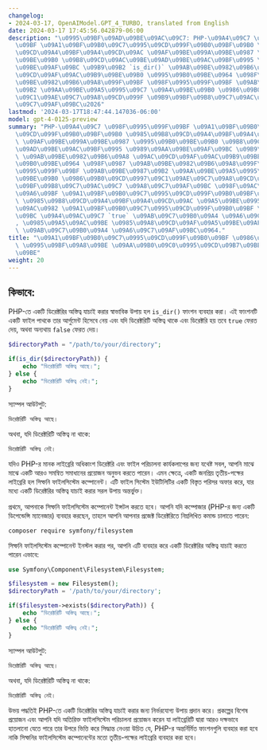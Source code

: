 ```yaml
---
changelog:
- 2024-03-17, OpenAIModel.GPT_4_TURBO, translated from English
date: 2024-03-17 17:45:56.042879-06:00
description: "\u0995\u09BF\u09AD\u09BE\u09AC\u09C7: PHP-\u09A4\u09C7 \u098F\u0995\u099F\
  \u09BF \u09A1\u09BF\u09B0\u09C7\u0995\u09CD\u099F\u09B0\u09BF\u09B0 \u0985\u09B8\
  \u09CD\u09A4\u09BF\u09A4\u09CD\u09AC \u09AF\u09BE\u099A\u09BE\u0987 \u0995\u09B0\
  \u09BE\u09B0 \u09B8\u09CD\u09AC\u09BE\u09AD\u09BE\u09AC\u09BF\u0995 \u0989\u09AA\
  \u09BE\u09AF\u09BC \u09B9\u09B2 `is_dir()` \u09AB\u09BE\u0982\u09B6\u09A8 \u09AC\
  \u09CD\u09AF\u09AC\u09B9\u09BE\u09B0 \u0995\u09B0\u09BE\u0964 \u098F\u0987 \u09AB\
  \u09BE\u0982\u09B6\u09A8\u099F\u09BF \u098F\u0995\u099F\u09BF \u09AB\u09BE\u0987\
  \u09B2 \u09AA\u09BE\u09A5\u0995\u09C7 \u09A4\u09BE\u09B0 \u0986\u09B0\u09CD\u0997\
  \u09C1\u09AE\u09C7\u09A8\u09CD\u099F \u09B9\u09BF\u09B8\u09C7\u09AC\u09C7 \u09A8\
  \u09C7\u09AF\u09BC\u2026"
lastmod: '2024-03-17T18:47:44.147036-06:00'
model: gpt-4-0125-preview
summary: "PHP-\u09A4\u09C7 \u098F\u0995\u099F\u09BF \u09A1\u09BF\u09B0\u09C7\u0995\
  \u09CD\u099F\u09B0\u09BF\u09B0 \u0985\u09B8\u09CD\u09A4\u09BF\u09A4\u09CD\u09AC\
  \ \u09AF\u09BE\u099A\u09BE\u0987 \u0995\u09B0\u09BE\u09B0 \u09B8\u09CD\u09AC\u09BE\
  \u09AD\u09BE\u09AC\u09BF\u0995 \u0989\u09AA\u09BE\u09AF\u09BC \u09B9\u09B2 `is_dir()`\
  \ \u09AB\u09BE\u0982\u09B6\u09A8 \u09AC\u09CD\u09AF\u09AC\u09B9\u09BE\u09B0 \u0995\
  \u09B0\u09BE\u0964 \u098F\u0987 \u09AB\u09BE\u0982\u09B6\u09A8\u099F\u09BF \u098F\
  \u0995\u099F\u09BF \u09AB\u09BE\u0987\u09B2 \u09AA\u09BE\u09A5\u0995\u09C7 \u09A4\
  \u09BE\u09B0 \u0986\u09B0\u09CD\u0997\u09C1\u09AE\u09C7\u09A8\u09CD\u099F \u09B9\
  \u09BF\u09B8\u09C7\u09AC\u09C7 \u09A8\u09C7\u09AF\u09BC \u098F\u09AC\u0982 \u09AF\
  \u09A6\u09BF \u09A1\u09BF\u09B0\u09C7\u0995\u09CD\u099F\u09B0\u09BF\u099F\u09BF\
  \ \u0985\u09B8\u09CD\u09A4\u09BF\u09A4\u09CD\u09AC \u09A5\u09BE\u0995\u09C7 \u098F\
  \u09AC\u0982 \u09A1\u09BF\u09B0\u09C7\u0995\u09CD\u099F\u09B0\u09BF \u09B9\u09AF\
  \u09BC \u09A4\u09AC\u09C7 `true` \u09AB\u09C7\u09B0\u09A4 \u09A6\u09C7\u09AF\u09BC\
  , \u0985\u09A5\u09AC\u09BE \u0985\u09A8\u09CD\u09AF\u09A5\u09BE\u09AF\u09BC `false`\
  \ \u09AB\u09C7\u09B0\u09A4 \u09A6\u09C7\u09AF\u09BC\u0964."
title: "\u09A1\u09BF\u09B0\u09C7\u0995\u09CD\u099F\u09B0\u09BF \u0986\u099B\u09C7\
  \ \u0995\u09BF\u09A8\u09BE \u09AA\u09B0\u09C0\u0995\u09CD\u09B7\u09BE \u0995\u09B0\
  \u09BE"
weight: 20
---
```


## কিভাবে:
PHP-তে একটি ডিরেক্টরির অস্তিত্ব যাচাই করার স্বাভাবিক উপায় হল `is_dir()` ফাংশন ব্যবহার করা। এই ফাংশনটি একটি ফাইল পাথকে তার আর্গুমেন্ট হিসেবে নেয় এবং যদি ডিরেক্টরিটি অস্তিত্ব থাকে এবং ডিরেক্টরি হয় তবে `true` ফেরত দেয়, অথবা অন্যথায় `false` ফেরত দেয়।

```php
$directoryPath = "/path/to/your/directory";

if(is_dir($directoryPath)) {
    echo "ডিরেক্টরিটি অস্তিত্ব আছে।";
} else {
    echo "ডিরেক্টরিটি অস্তিত্ব নেই।";
}
```

স্যাম্পল আউটপুট:
```
ডিরেক্টরিটি অস্তিত্ব আছে।
```
অথবা, যদি ডিরেক্টরিটি অস্তিত্ব না থাকে:
```
ডিরেক্টরিটি অস্তিত্ব নেই।
```

যদিও PHP-র মানক লাইব্রেরি অধিকাংশ ডিরেক্টরি এবং ফাইল পরিচালনা কার্যকলাপের জন্য যথেষ্ট সবল, আপনি মাঝে মাঝে একটি আরও সমন্বিত সমাধানের প্রয়োজন অনুভব করতে পারেন। এমন ক্ষেত্রে, একটি জনপ্রিয় তৃতীয়-পক্ষের লাইব্রেরি হল সিম্ফনি ফাইলসিস্টেম কম্পোনেন্ট। এটি ফাইল সিস্টেম ইউটিলিটির একটি বিস্তৃত পরিসর অফার করে, যার মধ্যে একটি ডিরেক্টরির অস্তিত্ব যাচাই করার সরল উপায় অন্তর্ভুক্ত।

প্রথমে, আপনাকে সিম্ফনি ফাইলসিস্টেম কম্পোনেন্ট ইন্সটল করতে হবে। আপনি যদি কম্পোজার (PHP-র জন্য একটি ডিপেন্ডেন্সি ম্যানেজার) ব্যবহার করছেন, তাহলে আপনি আপনার প্রজেক্ট ডিরেক্টরিতে নিম্নলিখিত কমান্ড চালাতে পারেন:

```
composer require symfony/filesystem
```

সিম্ফনি ফাইলসিস্টেম কম্পোনেন্ট ইনস্টল করার পর, আপনি এটি ব্যবহার করে একটি ডিরেক্টরির অস্তিত্ব যাচাই করতে পারেন এভাবে:

```php
use Symfony\Component\Filesystem\Filesystem;

$filesystem = new Filesystem();
$directoryPath = '/path/to/your/directory';

if($filesystem->exists($directoryPath)) {
    echo "ডিরেক্টরিটি অস্তিত্ব আছে।";
} else {
    echo "ডিরেক্টরিটি অস্তিত্ব নেই।";
}
```

স্যাম্পল আউটপুট:
```
ডিরেক্টরিটি অস্তিত্ব আছে।
```
অথবা, যদি ডিরেক্টরিটি অস্তিত্ব না থাকে:
```
ডিরেক্টরিটি অস্তিত্ব নেই।
```

উভয় পদ্ধতিই PHP-তে একটি ডিরেক্টরির অস্তিত্ব যাচাই করার জন্য নির্ভরযোগ্য উপায় প্রদান করে। প্রকল্পের বিশেষ প্রয়োজন এবং আপনি যদি অতিরিক্ত ফাইলসিস্টেম পরিচালনা প্রয়োজন করেন যা লাইব্রেরিটি দ্বারা আরও দক্ষভাবে হাতলানো যেতে পারে তার উপরে ভিত্তি করে সিদ্ধান্ত নেওয়া উচিত যে, PHP-র অন্তর্নির্মিত ফাংশনগুলি ব্যবহার করা হবে নাকি সিম্ফনির ফাইলসিস্টেম কম্পোনেন্টের মতো তৃতীয়-পক্ষের লাইব্রেরি ব্যবহার করা হবে।
